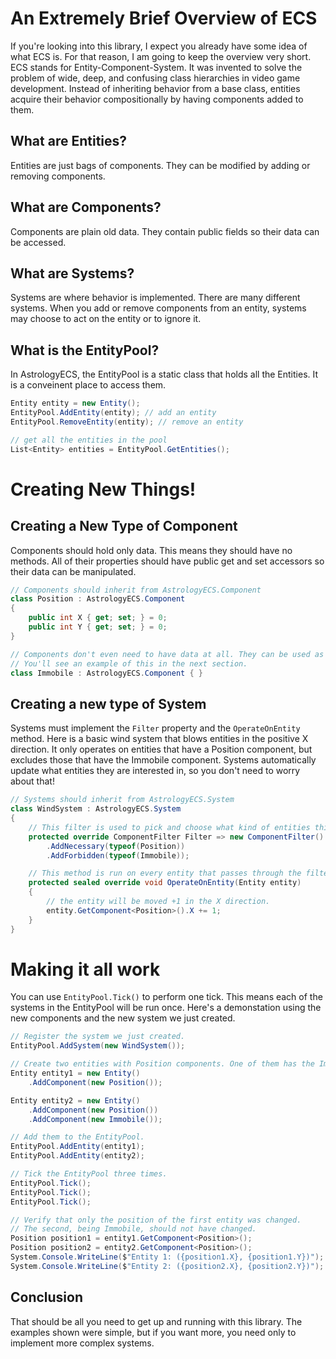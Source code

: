 # An Extremely Brief Overview of ECS
If you're looking into this library, I expect you already have some idea of what ECS is. For that reason, I am going to keep the overview very short. ECS stands for Entity-Component-System. It was invented to solve the problem of wide, deep, and confusing class hierarchies in video game development. Instead of inheriting behavior from a base class, entities acquire their behavior compositionally by having components added to them.

## What are Entities?
Entities are just bags of components. They can be modified by adding or removing components.

## What are Components?
Components are plain old data. They contain public fields so their data can be accessed.

## What are Systems?
Systems are where behavior is implemented. There are many different systems. When you add or remove components from an entity, systems may choose to act on the entity or to ignore it.

## What is the EntityPool?
In AstrologyECS, the EntityPool is a static class that holds all the Entities. It is a conveinent place to access them.
```csharp
Entity entity = new Entity();
EntityPool.AddEntity(entity); // add an entity
EntityPool.RemoveEntity(entity); // remove an entity

// get all the entities in the pool
List<Entity> entities = EntityPool.GetEntities();
```
# Creating New Things!
## Creating a New Type of Component
Components should hold only data. This means they should have no methods.
All of their properties should have public get and set accessors so their data can be manipulated.
```csharp
// Components should inherit from AstrologyECS.Component
class Position : AstrologyECS.Component
{
    public int X { get; set; } = 0;
    public int Y { get; set; } = 0;
}

// Components don't even need to have data at all. They can be used as tags.
// You'll see an example of this in the next section.
class Immobile : AstrologyECS.Component { }
```

## Creating a new type of System
Systems must implement the `Filter` property and the `OperateOnEntity` method. Here is a basic wind system that blows entities in the positive X direction. It only operates on entities that have a Position component, but excludes those that have the Immobile component. Systems automatically update what entities they are interested in, so you don't need to worry about that!
```csharp
// Systems should inherit from AstrologyECS.System
class WindSystem : AstrologyECS.System
{
    // This filter is used to pick and choose what kind of entities this system should operate on.
    protected override ComponentFilter Filter => new ComponentFilter()
        .AddNecessary(typeof(Position))
        .AddForbidden(typeof(Immobile));

    // This method is run on every entity that passes through the filter.
    protected sealed override void OperateOnEntity(Entity entity)
    {
        // the entity will be moved +1 in the X direction.
        entity.GetComponent<Position>().X += 1;
    }
}
```

# Making it all work
You can use `EntityPool.Tick()` to perform one tick. This means each of the systems in the EntityPool will be run once. Here's a demonstation using the new components and the new system we just created.
```csharp
// Register the system we just created.
EntityPool.AddSystem(new WindSystem());

// Create two entities with Position components. One of them has the Immobile component.
Entity entity1 = new Entity()
    .AddComponent(new Position());

Entity entity2 = new Entity()
    .AddComponent(new Position())
    .AddComponent(new Immobile());

// Add them to the EntityPool.
EntityPool.AddEntity(entity1);
EntityPool.AddEntity(entity2);

// Tick the EntityPool three times.
EntityPool.Tick();
EntityPool.Tick();
EntityPool.Tick();

// Verify that only the position of the first entity was changed.
// The second, being Immobile, should not have changed.
Position position1 = entity1.GetComponent<Position>();
Position position2 = entity2.GetComponent<Position>();
System.Console.WriteLine($"Entity 1: ({position1.X}, {position1.Y})");
System.Console.WriteLine($"Entity 2: ({position2.X}, {position2.Y})");
```

## Conclusion
That should be all you need to get up and running with this library. The examples shown were simple, but if you want more, you need only to implement more complex systems.
